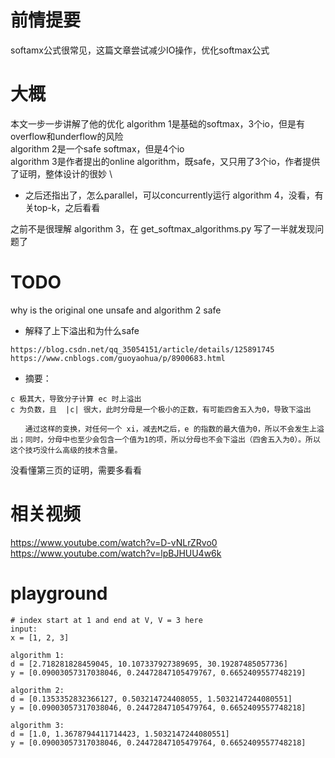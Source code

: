 # 前情提要
softamx公式很常见，这篇文章尝试减少IO操作，优化softmax公式

# 大概
本文一步一步讲解了他的优化
algorithm 1是基础的softmax，3个io，但是有overflow和underflow的风险 \
algorithm 2是一个safe softmax，但是4个io \
algorithm 3是作者提出的online algorithm，既safe，又只用了3个io，作者提供了证明，整体设计的很妙 \
- 之后还指出了，怎么parallel，可以concurrently运行
algorithm 4，没看，有关top-k，之后看看

之前不是很理解 algorithm 3，在 get_softmax_algorithms.py 写了一半就发现问题了




# TODO
why is the original one unsafe and algorithm 2 safe
- 解释了上下溢出和为什么safe 
```
https://blog.csdn.net/qq_35054151/article/details/125891745
https://www.cnblogs.com/guoyaohua/p/8900683.html
```
- 摘要：
```
c 极其大，导致分子计算 ec 时上溢出
c 为负数，且  |c| 很大，此时分母是一个极小的正数，有可能四舍五入为0，导致下溢出

　　通过这样的变换，对任何一个 xi，减去M之后，e 的指数的最大值为0，所以不会发生上溢出；同时，分母中也至少会包含一个值为1的项，所以分母也不会下溢出（四舍五入为0）。所以这个技巧没什么高级的技术含量。
```

没看懂第三页的证明，需要多看看


# 相关视频
https://www.youtube.com/watch?v=D-vNLrZRvo0 \
https://www.youtube.com/watch?v=lpBJHUU4w6k

# playground
```
# index start at 1 and end at V, V = 3 here
input:
x = [1, 2, 3]

algorithm 1:
d = [2.718281828459045, 10.107337927389695, 30.19287485057736]
y = [0.09003057317038046, 0.24472847105479767, 0.6652409557748219]

algorithm 2:
d = [0.1353352832366127, 0.503214724408055, 1.5032147244080551]
y = [0.09003057317038046, 0.24472847105479764, 0.6652409557748218]

algorithm 3:
d = [1.0, 1.3678794411714423, 1.5032147244080551]
y = [0.09003057317038046, 0.24472847105479764, 0.6652409557748218]
```
